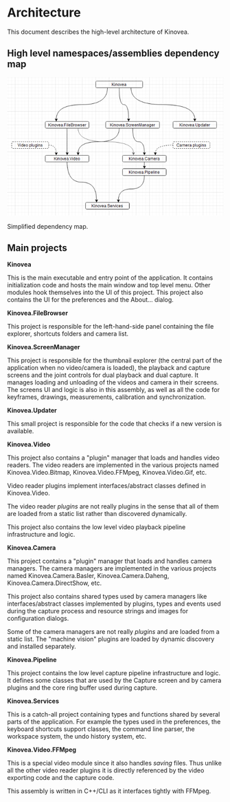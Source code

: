 Architecture
============

This document describes the high-level architecture of Kinovea.

High level namespaces/assemblies dependency map
-------------------------

![](Tools/Architecture/deps-highlevel.png)

Simplified dependency map.


Main projects
-------------

**Kinovea**

This is the main executable and entry point of the application. 
It contains initialization code and hosts the main window and top level menu. 
Other modules hook themselves into the UI of this project. 
This project also contains the UI for the preferences and the About… dialog.

**Kinovea.FileBrowser**

This project is responsible for the left-hand-side panel containing the file explorer, shortcuts folders and camera list.

**Kinovea.ScreenManager**

This project is responsible for the thumbnail explorer (the central part of the application when no video/camera is loaded), the playback and capture screens and the joint controls for dual playback and dual capture. It manages loading and unloading of the videos and camera in their screens. The screens UI and logic is also in this assembly, as well as all the code for keyframes, drawings, measurements, calibration and synchronization.

**Kinovea.Updater**

This small project is responsible for the code that checks if a new version is available.

**Kinovea.Video**

This project also contains a "plugin" manager that loads and handles video readers. The video readers are implemented in the various projects named Kinovea.Video.Bitmap, Kinovea.Video.FFMpeg, Kinovea.Video.Gif, etc.

Video reader plugins implement interfaces/abstract classes defined in Kinovea.Video. 

The video reader *plugins* are not really plugins in the sense that all of them are loaded from a static list rather than discovered dynamically.

This project also contains the low level video playback pipeline infrastructure and logic.

**Kinovea.Camera**

This project contains a "plugin" manager that loads and handles camera managers. The camera managers are implemented in the various projects named Kinovea.Camera.Basler, Kinovea.Camera.Daheng, Kinovea.Camera.DirectShow, etc.

This project also contains shared types used by camera managers like interfaces/abstract classes implemented by plugins, types and events used during the capture process and resource strings and images for configuration dialogs.

Some of the camera managers are not really *plugins* and are loaded from a static list. The "machine vision" plugins are loaded by dynamic discovery and installed separately.

**Kinovea.Pipeline**

This project contains the low level capture pipeline infrastructure and logic.
It defines some classes that are used by the Capture screen and by camera plugins and the core ring buffer used during capture.

**Kinovea.Services**

This is a catch-all project containing types and functions shared by several parts of the application. 
For example the types used in the preferences, the keyboard shortcuts support classes, the command line parser, the workspace system, the undo history system, etc.

**Kinovea.Video.FFMpeg**

This is a special video module since it also handles *saving* files. Thus unlike all the other video reader plugins it is directly referenced by the video exporting code and the capture code.

This assembly is written in C++/CLI as it interfaces tightly with FFMpeg.




